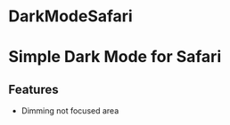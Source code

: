 # DarkModeSafari
<h1>Simple Dark Mode for Safari</h1>

<h2>Features</h2>
<ul>
  <li>Dimming not focused area</li>
</ul>
